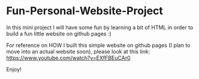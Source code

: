 # Fun-Personal-Website-Project
In this mini project I will have some fun by learning a bit of HTML in order to build a fun little website on github pages :)

For reference on HOW I built this simple website on github pages (I plan to move into an actual website soon), please look at this link: https://www.youtube.com/watch?v=EXfFBEuCAr0

Enjoy!
